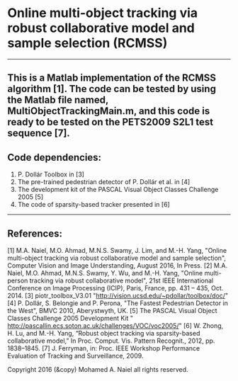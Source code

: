 # Online multi-object tracking via robust collaborative model and sample selection (RCMSS)
-------------------------------------------------------------------------------------------------------
This is a Matlab implementation of the RCMSS algorithm [1].  The code can be tested by using the Matlab file named, MultiObjectTrackingMain.m, and this code is ready to be tested on the PETS2009 S2L1 test sequence [7]. 
-------------------------------------------------------------------------------------------------------
## Code dependencies: 
1) P. Dollár Toolbox in [3]
2) The pre-trained pedestrian detector of P. Dollár et al. in [4]
3) The development kit of the PASCAL Visual Object Classes Challenge 2005 [5]
4) The code of sparsity-based tracker presented in [6]
-------------------------------------------------------------------------------------------------------
## References:
[1] M.A. Naiel, M.O. Ahmad, M.N.S. Swamy, J. Lim, and M.-H. Yang, "Online multi-object tracking via robust collaborative model and sample selection", Computer Vision and Image Understanding, August 2016, In Press. 
[2] M.A. Naiel, M.O. Ahmad, M.N.S. Swamy, Y. Wu, and M.-H. Yang, "Online multi-person tracking via robust collaborative model", 21st IEEE International Conference on Image Processing (ICIP), Paris, France, pp. 431 – 435, Oct. 2014. 
[3] piotr_toolbox_V3.01 "http://vision.ucsd.edu/~pdollar/toolbox/doc/"
[4] P. Dollár, S. Belongie and P. Perona, "The Fastest Pedestrian Detector in the West", BMVC 2010, Aberystwyth, UK.
[5] The PASCAL Visual Object Classes Challenge 2005 Development Kit " http://pascallin.ecs.soton.ac.uk/challenges/VOC/voc2005/"
[6] W. Zhong, H. Lu, and M.-H. Yang, “Robust object tracking via sparsity-based collaborative model,” In Proc. Comput. Vis. Pattern Recognit., 2012, pp. 1838–1845.
[7] J. Ferryman, in: Proc. IEEE Workshop Performance Evaluation of Tracking and Surveillance, 2009.

Copyright 2016 (&copy) Mohamed A. Naiel all rights reserved.
